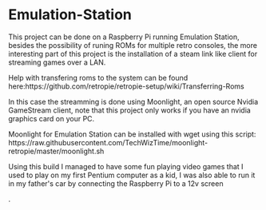 # Emulation-Station
<p>This project can be done on a Raspberry Pi running Emulation Station, besides the possibility of runing ROMs for multiple
retro consoles, the more interesting part of this project is the installation of a steam link like client for streaming games
over a LAN.</p>
<p>Help with transfering roms to the system can be found here:https://github.com/retropie/retropie-setup/wiki/Transferring-Roms</p>
<p>In this case the streamming is done using Moonlight, an open source Nvidia GameStream client, note that this project only
works if you have an nvidia graphics card on your PC.</p>
<p>Moonlight for Emulation Station can be installed with wget using this script:
https://raw.githubusercontent.com/TechWizTime/moonlight-retropie/master/moonlight.sh</p>
<p>Using this build I managed to have some fun playing video games that I used to play on my first Pentium computer as a kid,
  I was also able to run it in my father's car by connecting the Raspberry Pi to a 12v screen</p>.
